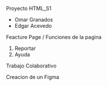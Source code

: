 Proyecto HTML_S1 

- Omar Granados
- Edgar Acevedo 

Feacture Page / Funciones de la pagina

1. Reportar
2. Ayuda 

Trabajo Colaborativo
 
 Creacion de un Figma
